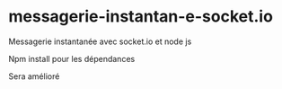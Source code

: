# messagerie-instantan-e-socket.io
Messagerie instantanée avec socket.io et node js 

Npm install pour les dépendances

Sera amélioré

